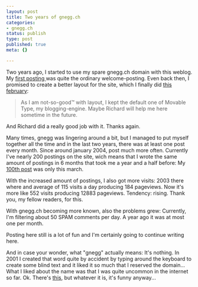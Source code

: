 ```yaml
---
layout: post
title: Two years of gnegg.ch
categories:
- gnegg.ch
status: publish
type: post
published: true
meta: {}

---
```

<p>Two years ago, I started to use my spare gnegg.ch domain with this weblog. My <a href="http://www.gnegg.ch/archives/1-Welcome.html">first posting </a> was quite the ordinary welcome-posting. Even back then, I promised to create a better layout for the site, which I finally did <a href="http://www.gnegg.ch/archives/84-CSS-Im-getting-into-it.html">this february</a>:</p>
<blockquote>
As I am not-so-good&trade; with layout, I kept the default one of Movable Type, my blogging-engine. Maybe Richard will help me here sometime in the future.
</blockquote>
<p>And Richard did a really good job with it. Thanks again.</p>
<p>Many times, gnegg was lingering around a bit, but I managed to put myself together all the time and in the last two years, there was at least one post every month. Since around january 2004, post much more often. Currently I've nearly 200 postings on the site, wich means that I wrote the same amount of postings in 6 months that took me a year and a half before: My <a href="http://www.gnegg.ch/archives/100-Entry-100.html">100th post</a> was only this march.</p>
<p>With the increased amount of postings, I also got more visits: 2003 there where and average of 115 visits a day producing 184 pageviews. Now it's more like 552 visits producing 12883 pageviews. Tendency: rising. Thank you, my fellow readers, for this.</p>
<p>With gnegg.ch becoming more known, also the problems grew: Currently, I'm filtering about 50 SPAM comments per day. A year ago it was at most one per month.</p>
<p>Posting here still is a lot of fun and I'm certainly going to continue writing here.</p>
<p>And in case your wonder, what "gnegg" actually means: It's nothing. In 2001 I created that word quite by accident by typing around the keyboard to create some blind text and it liked it so much that I reserved the domain... What I liked about the name was that I was quite uncommon in the internet so far. Ok. There's <a href="http://www.floom.com/words/lyrics_gnegg.htm">this</a>, but whatever it is, it's funny anyway...</p>
